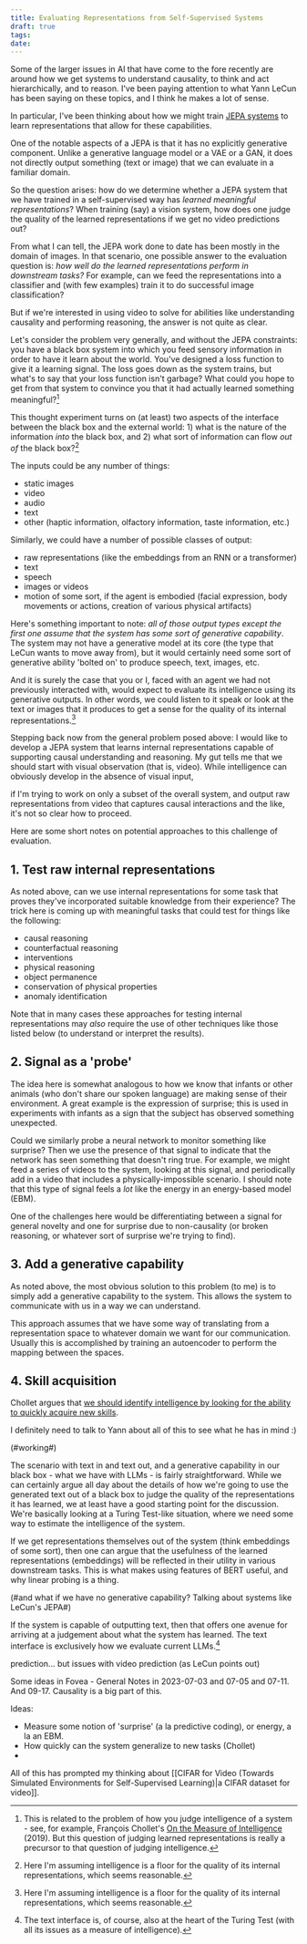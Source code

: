 ```yaml
---
title: Evaluating Representations from Self-Supervised Systems
draft: true
tags: 
date:
---
```

Some of the larger issues in AI that have come to the fore recently are around how we get systems to understand causality, to think and act hierarchically, and to reason. I've been paying attention to what Yann LeCun has been saying on these topics, and I think he makes a lot of sense.

In particular, I've been thinking about how we might train [JEPA systems](https://openreview.net/forum?id=BZ5a1r-kVsf) to learn representations that allow for these capabilities.

One of the notable aspects of a JEPA is that it has no explicitly generative component. Unlike a generative language model or a VAE or a GAN, it does not directly output something (text or image) that we can evaluate in a familiar domain.

So the question arises: how do we determine whether a JEPA system that we have trained in a self-supervised way has *learned meaningful representations*?  When training (say) a vision system, how does one judge the quality of the learned representations if we get no video predictions out?

From what I can tell, the JEPA work done to date has been mostly in the domain of images. In that scenario, one possible answer to the evaluation question is: *how well do the learned representations perform in downstream tasks?* For example, can we feed the representations into a classifier and (with few examples) train it to do successful image classification?

But if we're interested in using video to solve for abilities like understanding causality and performing reasoning, the answer is not quite as clear.

Let's consider the problem very generally, and without the JEPA constraints: you have a black box system into which you feed sensory information in order to have it learn about the world. You've designed a loss function to give it a learning signal. The loss goes down as the system trains, but what's to say that your loss function isn't garbage? What could you hope to get from that system to convince you that it had actually learned something meaningful?[^2]

This thought experiment turns on (at least) two aspects of the interface between the black box and the external world: 1) what is the nature of the information *into* the black box, and 2) what sort of information can flow *out of* the black box?[^3]

The inputs could be any number of things:
- static images
- video
- audio
- text
- other (haptic information, olfactory information, taste information, etc.)

Similarly, we could have a number of possible classes of output:
- raw representations (like the embeddings from an RNN or a transformer)
- text
- speech
- images or videos
- motion of some sort, if the agent is embodied (facial expression, body movements or actions, creation of various physical artifacts)

Here's something important to note: *all of those output types except the first one assume that the system has some sort of generative capability*. The system may not have a generative model at its core (the type that LeCun wants to move away from), but it would certainly need some sort of generative ability 'bolted on' to produce speech, text, images, etc.

And it is surely the case that you or I, faced with an agent we had not previously interacted with, would expect to evaluate its intelligence using its generative outputs. In other words, we could listen to it speak or look at the text or images that it produces to get a sense for the quality of its internal representations.[^3]

Stepping back now from the general problem posed above: I would like to develop a JEPA system that learns internal representations capable of supporting causal understanding and reasoning. My gut tells me that we should start with visual observation (that is, video). While intelligence can obviously develop in the absence of visual input, 


if I'm trying to work on only a subset of the overall system, and output raw representations from video that captures causal interactions and the like, it's not so clear how to proceed.

Here are some short notes on potential approaches to this challenge of evaluation.

## 1. Test raw internal representations

As noted above, can we use internal representations for some task that proves they've incorporated suitable knowledge from their experience? The trick here is coming up with meaningful tasks that could test for things like the following:
- causal reasoning
- counterfactual reasoning
- interventions
- physical reasoning
- object permanence
- conservation of physical properties
- anomaly identification

Note that in many cases these approaches for testing internal representations may *also* require the use of other techniques like those listed below (to understand or interpret the results).

## 2. Signal as a 'probe'

The idea here is somewhat analogous to how we know that infants or other animals (who don't share our spoken language) are making sense of their environment. A great example is the expression of surprise; this is used in experiments with infants as a sign that the subject has observed something unexpected.

Could we similarly probe a neural network to monitor something like surprise? Then we use the presence of that signal to indicate that the network has seen something that doesn't ring true. For example, we might feed a series of videos to the system, looking at this signal, and periodically add in a video that includes a physically-impossible scenario. I should note that this type of signal feels a *lot* like the energy in an energy-based model (EBM).

One of the challenges here would be differentiating between a signal for general novelty and one for surprise due to non-causality (or broken reasoning, or whatever sort of surprise we're trying to find).

## 3. Add a generative capability

As noted above, the most obvious solution to this problem (to me) is to simply add a generative capability to the system. This allows the system to communicate with us in a way we can understand.

This approach assumes that we have some way of translating from a representation space to whatever domain we want for our communication. Usually this is accomplished by training an autoencoder to perform the mapping between the spaces.

## 4. Skill acquisition

Chollet argues that [we should identify intelligence by looking for the ability to quickly acquire new skills](https://arxiv.org/abs/1911.01547).


I definitely need to talk to Yann about all of this to see what he has in mind :)



(#working#)



The scenario with text in and text out, and a generative capability in our black box - what we have with LLMs - is fairly straightforward. While we can certainly argue all day about the details of how we're going to use the generated text out of a black box to judge the quality of the representations it has learned, we at least have a good starting point for the discussion. We're basically looking at a Turing Test-like situation, where we need some way to estimate the intelligence of the system.


If we get representations themselves out of the system (think embeddings of some sort), then one can argue that the usefulness of the learned representations (embeddings) will be reflected in their utility in various downstream tasks. This is what makes using features of BERT useful, and why linear probing is a thing.

(#and what if we have no generative capability? Talking about systems like LeCun's JEPA#)

If the system is capable of outputting text, then that offers one avenue for arriving at a judgement about what the system has learned. The text interface is exclusively how we evaluate current LLMs.[^4]



prediction... but issues with video prediction (as LeCun points out)

Some ideas in Fovea - General Notes in 2023-07-03 and 07-05 and 07-11. And 09-17. Causality is a big part of this.

Ideas:
- Measure some notion of 'surprise' (a la predictive coding), or energy, a la an EBM.
- How quickly can the system generalize to new tasks (Chollet)
- 


All of this has prompted my thinking about [[CIFAR for Video (Towards Simulated Environments for Self-Supervised Learning)|a CIFAR dataset for video]].


[^2]: This is related to the problem of how you judge intelligence of a system - see, for example, François Chollet's [On the Measure of Intelligence](https://arxiv.org/abs/1911.01547) (2019). But this question of judging learned representations is really a precursor to that question of judging intelligence.

[^3]: Here I'm assuming intelligence is a floor for the quality of its internal representations, which seems reasonable.

[^3]: There's also a question about whether information into the system is in any way conditional on the outputs of the system. In other words, is there a feedback loop between the output of the system and what it receives back? Here I'm assuming there is no feedback; but if there is, it begins looking like a reinforcement learning problem.

[^4]: The text interface is, of course, also at the heart of the Turing Test (with all its issues as a measure of intelligence).